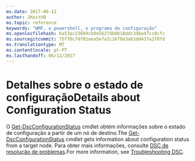 ```yaml
---
ms.date: 2017-06-12
author: JKeithB
ms.topic: reference
keywords: "WMF, o powershell, o programa de configuração"
ms.openlocfilehash: 6a53ac23689cb0e5627db0b18ddc3d6a47cc0cfc
ms.sourcegitcommit: 75f70c7df01eea5e7a2c16f9a3ab1dd437a1f8fd
ms.translationtype: MT
ms.contentlocale: pt-PT
ms.lasthandoff: 06/12/2017
---
```

# <a name="details-about-configuration-status"></a><span data-ttu-id="5f628-102">Detalhes sobre o estado de configuração</span><span class="sxs-lookup"><span data-stu-id="5f628-102">Details about Configuration Status</span></span>

<span data-ttu-id="5f628-103">O [Get-DscConfigurationStatus](https://technet.microsoft.com/library/mt517868.aspx) cmdlet obtém informações sobre o estado de configuração a partir de um nó de destino.</span><span class="sxs-lookup"><span data-stu-id="5f628-103">The [Get-DscConfigurationStatus](https://technet.microsoft.com/library/mt517868.aspx) cmdlet gets information about configuration status from a target node.</span></span> <span data-ttu-id="5f628-104">Para obter mais informações, consulte [DSC de resolução de problemas](https://msdn.microsoft.com/powershell/dsc/troubleshooting).</span><span class="sxs-lookup"><span data-stu-id="5f628-104">For more information, see [Troubleshooting DSC](https://msdn.microsoft.com/powershell/dsc/troubleshooting).</span></span>

